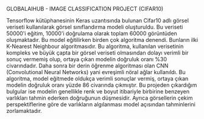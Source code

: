 GLOBALAIHUB - IMAGE CLASSIFICATION PROJECT (CIFAR10)

Tensorflow kütüphanesinin Keras uzantısında bulunan Cifar10 adlı görsel veriseti kullanılarak görsel sınıflandırma modeli oluşturuldu. 
Bu veriseti 50000'i eğitim, 10000'i doğrulama olarak toplam 60000 görüntüden oluşmaktadır. 
Bu model eğitilirken birden çok algoritma denendi. Bunların ilki K-Nearest Neighbour algoritmasıdır. Bu algoritma, kullanılan verisetinin kompleks ve büyük çapta bir görsel veriseti olmasından dolayı verimli bir sonuç vermemiş olup, ortaya çıkan modelin doğruluk oranı %30 civarındadır.
Daha sonra bir derin öğrenme algoritması olan CNN (Convolutional Neural Networks) yani evreşimli nöral ağlar kullanıldı. Bu algoritma, model eğitmede oldukça verimli sonuçlar vermiş, ortaya çıkan modelin doğruluk oranı yüzde 86 civarında çıkmıştır. Bu projeden çıkardığım bulgular ise modelin genellikle renk ve boyut itibariyle birbirine benzeyen varlıkları tahmin ederken doğruğunun düşmesidir. Ayrıca görsellerin çekim perspektiflerine göre de 
varlıkların algılanması model açısından tahminlerini zorlamaktadır.
